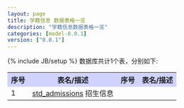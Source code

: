 ```yaml
---
layout: page
title: 学籍信息 数据表格一览
description: "学籍信息数据表格一览"
categories: [model-0.0.1]
version: ["0.0.1"]
---
```

{% include JB/setup %}
数据库共计1个表，分别如下:

<table class="table table-bordered table-striped table-condensed">
  <tr>
    <th style="background-color:#D0D3FF">序号</th>
    <th style="background-color:#D0D3FF">表名/描述</th>
    <th style="background-color:#D0D3FF">序号</th>
    <th style="background-color:#D0D3FF">表名/描述</th>
  </tr>
  <tr>
    <td>1</td>
    <td><a href="core.html#stdadmissions">std_admissions</a> 招生信息</td>
    <td></td>
    <td></td>
  </tr>
</table>
